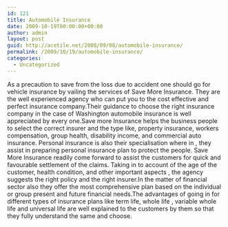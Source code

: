 ```yaml
---
id: 121
title: Automobile Insurance
date: 2009-10-19T00:00:00+00:00
author: admin
layout: post
guid: http://acetile.net/2008/09/08/automobile-insurance/
permalink: /2009/10/19/automobile-insurance/
categories:
  - Uncategorized
---
```

As a precaution to save from the loss due to accident one should go for vehicle insurance by vailing the services of Save More Insurance. They are the well experienced agency who can put you to the cost effective and perfect insurance company.Their guidance to choose the right insurance company in the case of Washington automobile insurance is well appreciated by every one.Save more Insurance helps the business people to select the correct insurer and the type like, property insurance, workers compensation, group health, disability income, and commercial auto insurance. Personal insurance is also their specialisation where in , they assist in preparing personal insurance plan to protect the people. Save More Insurance readily come forward to assist the customers for quick and favourable settlement of the claims. Taking in to account of the age of the customer, health condition, and other important aspects , the agency suggests the right policy and the right insurer.In the matter of financial sector also they offer the most comprehensive plan based on the individual or group present and future financial needs.The advantages of going in for different types of insurance plans like term life, whole life , variable whole life and universal life are well explained to the customers by them so that they fully understand the same and choose.